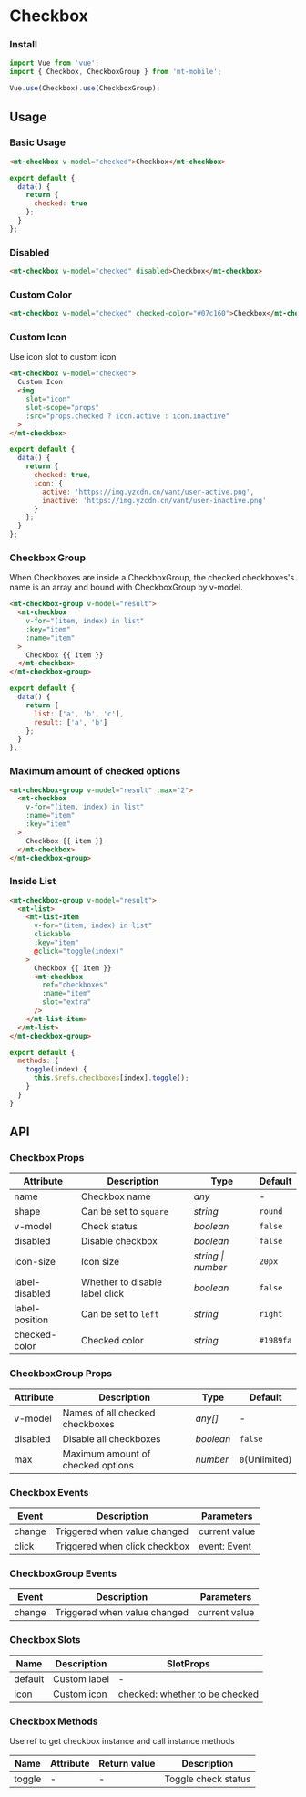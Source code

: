 # Checkbox

### Install

``` javascript
import Vue from 'vue';
import { Checkbox, CheckboxGroup } from 'mt-mobile';

Vue.use(Checkbox).use(CheckboxGroup);
```

## Usage

### Basic Usage

```html
<mt-checkbox v-model="checked">Checkbox</mt-checkbox>
```

```javascript
export default {
  data() {
    return {
      checked: true
    };
  }
};
```

### Disabled

```html
<mt-checkbox v-model="checked" disabled>Checkbox</mt-checkbox>
```

### Custom Color

```html
<mt-checkbox v-model="checked" checked-color="#07c160">Checkbox</mt-checkbox>
```

### Custom Icon

Use icon slot to custom icon

```html
<mt-checkbox v-model="checked">
  Custom Icon
  <img
    slot="icon"
    slot-scope="props"
    :src="props.checked ? icon.active : icon.inactive"
  >
</mt-checkbox>
```

```js
export default {
  data() {
    return {
      checked: true,
      icon: {
        active: 'https://img.yzcdn.cn/vant/user-active.png',
        inactive: 'https://img.yzcdn.cn/vant/user-inactive.png'
      }
    };
  }
};
```

### Checkbox Group

When Checkboxes are inside a CheckboxGroup, the checked checkboxes's name is an array and bound with CheckboxGroup by v-model.

```html
<mt-checkbox-group v-model="result">
  <mt-checkbox
    v-for="(item, index) in list"
    :key="item"
    :name="item"
  >
    Checkbox {{ item }}
  </mt-checkbox>
</mt-checkbox-group>
```

```javascript
export default {
  data() {
    return {
      list: ['a', 'b', 'c'],
      result: ['a', 'b']
    };
  }
};
```

### Maximum amount of checked options

```html
<mt-checkbox-group v-model="result" :max="2">
  <mt-checkbox
    v-for="(item, index) in list"
    :name="item"
    :key="item"
  >
    Checkbox {{ item }}
  </mt-checkbox>
</mt-checkbox-group>
```

### Inside List

```html
<mt-checkbox-group v-model="result">
  <mt-list>
    <mt-list-item
      v-for="(item, index) in list"
      clickable
      :key="item"
      @click="toggle(index)"
    >
      Checkbox {{ item }}
      <mt-checkbox
        ref="checkboxes"
        :name="item"
        slot="extra"
      />
    </mt-list-item>
  </mt-list>
</mt-checkbox-group>
```

```js
export default {
  methods: {
    toggle(index) {
      this.$refs.checkboxes[index].toggle();
    }
  }
}
```

## API

### Checkbox Props

| Attribute | Description | Type | Default |
|------|------|------|------|
| name | Checkbox name | *any* | - |
| shape | Can be set to `square` | *string* | `round` |
| v-model | Check status | *boolean* | `false` |
| disabled | Disable checkbox | *boolean* | `false` |
| icon-size | Icon size | *string \| number* | `20px` |
| label-disabled | Whether to disable label click | *boolean* | `false` |
| label-position | Can be set to `left` | *string* | `right` |
| checked-color | Checked color | *string* | `#1989fa` |

### CheckboxGroup Props

| Attribute | Description | Type | Default |
|------|------|------|------|
| v-model | Names of all checked checkboxes | *any[]* | - |
| disabled | Disable all checkboxes | *boolean* | `false` |
| max | Maximum amount of checked options | *number* | `0`(Unlimited) |

### Checkbox Events

| Event | Description | Parameters |
|------|------|------|
| change | Triggered when value changed | current value |
| click | Triggered when click checkbox | event: Event |

### CheckboxGroup Events

| Event | Description | Parameters |
|------|------|------|
| change | Triggered when value changed | current value |

### Checkbox Slots

| Name | Description | SlotProps |
|------|------|------|
| default | Custom label | - |
| icon | Custom icon | checked: whether to be checked |

### Checkbox Methods

Use ref to get checkbox instance and call instance methods

| Name | Attribute | Return value | Description |
|------|------|------|------|
| toggle | - | - | Toggle check status |
